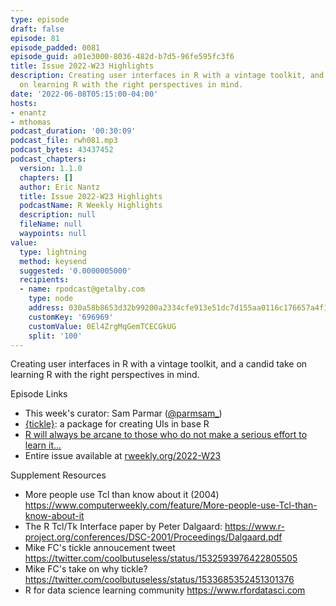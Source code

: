 ```yaml
---
type: episode
draft: false
episode: 81
episode_padded: 0081
episode_guid: a01e3000-8036-482d-b7d5-96fe595fc3f6
title: Issue 2022-W23 Highlights
description: Creating user interfaces in R with a vintage toolkit, and a candid take
  on learning R with the right perspectives in mind.
date: '2022-06-08T05:15:00-04:00'
hosts:
- enantz
- mthomas
podcast_duration: '00:30:09'
podcast_file: rwh081.mp3
podcast_bytes: 43437452
podcast_chapters:
  version: 1.1.0
  chapters: []
  author: Eric Nantz
  title: Issue 2022-W23 Highlights
  podcastName: R Weekly Highlights
  description: null
  fileName: null
  waypoints: null
value:
  type: lightning
  method: keysend
  suggested: '0.0000005000'
  recipients:
  - name: rpodcast@getalby.com
    type: node
    address: 030a58b8653d32b99200a2334cfe913e51dc7d155aa0116c176657a4f1722677a3
    customKey: '696969'
    customValue: 0El4ZrgMqGemTCECGkUG
    split: '100'
---
```

Creating user interfaces in R with a vintage toolkit, and a candid take on learning R with the right perspectives in mind.

Episode Links

-   This week's curator: Sam Parmar (<a href="https://twitter.com/parmsam_" rel="nofollow">@parmsam_</a>)
-   <a href="https://github.com/coolbutuseless/tickle" rel="nofollow">{tickle}</a>: a package for creating UIs in base R
-   <a href="https://www.brodrigues.co/blog/2022-06-02-arcane/" rel="nofollow">R will always be arcane to those who do not make a serious effort to learn it...</a>
-   Entire issue available at <a href="https://rweekly.org/2022-W23.html" rel="nofollow">rweekly.org/2022-W23</a>

Supplement Resources

-   More people use Tcl than know about it (2004) <a href="https://www.computerweekly.com/feature/More-people-use-Tcl-than-know-about-it" rel="nofollow">https://www.computerweekly.com/feature/More-people-use-Tcl-than-know-about-it</a>
-   The R Tcl/Tk Interface paper by Peter Dalgaard: <a href="https://www.r-project.org/conferences/DSC-2001/Proceedings/Dalgaard.pdf" rel="nofollow">https://www.r-project.org/conferences/DSC-2001/Proceedings/Dalgaard.pdf</a>
-   Mike FC's tickle annoucement tweet <a href="https://twitter.com/coolbutuseless/status/1532593976422805505" rel="nofollow">https://twitter.com/coolbutuseless/status/1532593976422805505</a>
-   Mike FC's take on why tickle? <a href="https://twitter.com/coolbutuseless/status/1533685352451301376" rel="nofollow">https://twitter.com/coolbutuseless/status/1533685352451301376</a>
-   R for data science learning community <a href="https://www.rfordatasci.com" rel="nofollow">https://www.rfordatasci.com</a>
